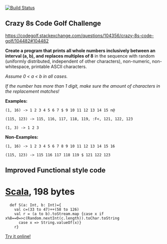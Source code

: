 [![Build Status](https://travis-ci.org/firephil/Crazy8s-intelij-sbt.svg?branch=master)](https://travis-ci.org/firephil/Crazy8s-intelij-sbt)

## Crazy 8s Code Golf Challenge

https://codegolf.stackexchange.com/questions/104356/crazy-8s-code-golf/104482#104482

**Create a program that prints all whole numbers inclusively between an interval (a, b), and replaces multiples of 8** 
in the sequence with random (uniformly distributed, independent of other characters), non-numeric, 
non-whitespace, printable ASCII characters.

*Assume 0 < a < b in all cases.*

*If the number has more than 1 digit, make sure the amount of characters in the replacement matches!*

**Examples:**

`(1, 16) -> 1 2 3 4 5 6 7 $ 9 10 11 12 13 14 15 n@`

`(115, 123) -> 115, 116, 117, 118, 119, :F<, 121, 122, 123`

`(1, 3) -> 1 2 3`

**Non-Examples:**

`(1, 16) -> 1 2 3 4 5 6 7 8 9 10 11 12 13 14 15 16`

`(115, 123) -> 115 116 117 118 119 $ 121 122 123`

## Improved Functional style code
# [Scala], 198 bytes

<!-- language-all: lang-scala -->

      def S(a: Int, b: Int)={
        val c=(33 to 47)++(58 to 126)
        val r = (a to b).toStream.map {case x if x%8==0=>c(Random.nextInt(c.length)).toChar.toString
          case x => String.valueOf(x)}
        r}

[Try it online!][TIO-jfjnnk9z]

[Scala]: http://www.scala-lang.org/
[TIO-jfjnnk9z]: https://tio.run/##VVDRSsQwEHzPV8yLkHBH6Fn1DiEH6pOgCN4XpGl6F0mTkqZSOPrtNWlF8Gl3Z2dndrdX0srZtJ0PEX0uuPLWahWNd7wdoqys5m@mj89D0@hA/lGHaCz/lK72LSHEV19pDu/SOOgxalf3eOq6KwFmoNYNTlQ@4tXFLaolMpGbwLe0UIKWJaLH3Z5tNvT@kPPd7QP7YwQIUJnhivHoTzFo2fJWdrgq2WuMMA3Gm4MQhTgquu7FXVolWVHFrXbneGF59uUiwyph3HkxAH41xBErzJPnoD8aOrJpoYQpndGlVqQnuiu2ZZGl8m8YmeYf "Scala – Try It Online"
